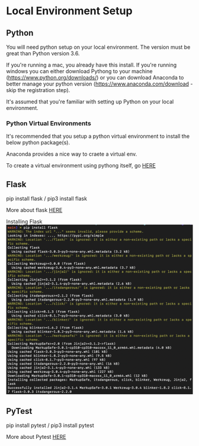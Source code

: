 # Local Environment Setup

## Python
You will need python setup on your local environment. The version must be great than Python version 3.6. 

If you're running a mac, you already have this install. If you're running windows you can either download Pythong to your machine (https://www.python.org/downloads/) or you can download Anaconda to better manage your python version (https://www.anaconda.com/download - skip the registration step).

It's assumed that you're familiar with setting up Python on your local environment. 

### Python Virtual Environments

It's recommended that you setup a python virtual environment to install the below python package(s).

Anaconda provides a nice way to craete a virtual env. 

To create a virtual environment using pythong itself, go [HERE](https://docs.python.org/3/library/venv.html)

## Flask

pip install flask / pip3 install flask

More about flask [HERE](https://pypi.org/project/Flask/)

Installing Flask
![Installing flask](images/install-flask.png)

## PyTest

pip install pytest / pip3 install pytest

More about Pytest [HERE](https://pypi.org/project/pytest/)

